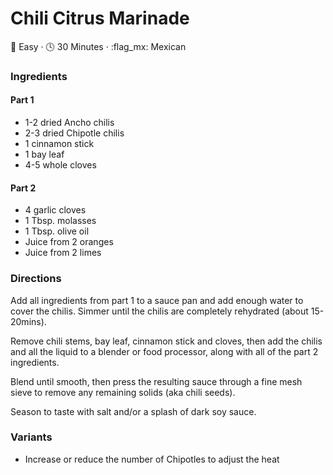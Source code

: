 # Chili Citrus Marinade

:dart: Easy · :clock4: 30 Minutes · :flag\_mx: Mexican

### Ingredients

#### Part 1

* 1-2 dried Ancho chilis
* 2-3 dried Chipotle chilis
* 1 cinnamon stick
* 1 bay leaf
* 4-5 whole cloves

#### Part 2

* 4 garlic cloves
* 1 Tbsp. molasses
* 1 Tbsp. olive oil
* Juice from 2 oranges
* Juice from 2 limes

### Directions

Add all ingredients from part 1 to a sauce pan and add enough water to cover the chilis. Simmer until the chilis are completely rehydrated (about 15-20mins).

Remove chili stems, bay leaf, cinnamon stick and cloves, then add the chilis and all the liquid to a blender or food processor, along with all of the part 2 ingredients.

Blend until smooth, then press the resulting sauce through a fine mesh sieve to remove any remaining solids (aka chili seeds).

Season to taste with salt and/or a splash of dark soy sauce.

### Variants

* Increase or reduce the number of Chipotles to adjust the heat
